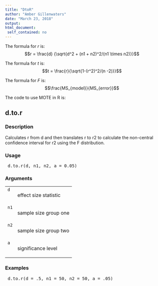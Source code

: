 ```yaml
---
title: "DtoR"
author: "Amber Gillenwaters"
date: "March 23, 2018"
output: 
html_document:
 self_contained: no
---
```

The formula for *r* is: $$r = \frac{d} {\sqrt{d^2 + (n1 + n2)^2/(n1 \times n2)}}$$

The formula for *t* is: $$t = \frac{r}{\sqrt{1-(r^2)^2/(n -2)}}$$

The formula for *F* is: $$\frac{MS_{model}}{MS_{error}}$$

The code to use MOTE in R is: 
 

 
<h2>d.to.r</h2>  <h3>Description</h3>  <p>Calculates r from d and then translates r to r2 to calculate the non-central confidence interval for r2 using the F distribution. </p>   <h3>Usage</h3>  <pre> d.to.r(d, n1, n2, a = 0.05) </pre>   <h3>Arguments</h3>  <table summary="R argblock"> <tr valign="top"><td><code>d</code></td> <td> <p>effect size statistic</p> </td></tr> <tr valign="top"><td><code>n1</code></td> <td> <p>sample size group one</p> </td></tr> <tr valign="top"><td><code>n2</code></td> <td> <p>sample size group two</p> </td></tr> <tr valign="top"><td><code>a</code></td> <td> <p>significance level</p> </td></tr> </table>   <h3>Examples</h3>  <pre> d.to.r(d = .5, n1 = 50, n2 = 50, a = .05) </pre>   </body></html> 

